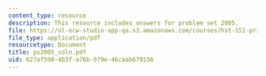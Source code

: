 ```yaml
---
content_type: resource
description: This resource includes answers for problem set 2005.
file: https://ol-ocw-studio-app-qa.s3.amazonaws.com/courses/hst-151-principles-of-pharmacology-spring-2005/627af5984b3fa76b979e46caab679156_ps2005_soln.pdf
file_type: application/pdf
resourcetype: Document
title: ps2005_soln.pdf
uid: 627af598-4b3f-a76b-979e-46caab679156
---
```

